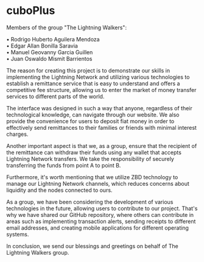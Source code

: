 # cuboPlus

Members of the group "The Lightning Walkers":

• Rodrigo Huberto Aguilera Mendoza
<br>
• Edgar Allan Bonilla Saravia
<br>
• Manuel Geovanny Garcia Guillen
<br>
• Juan Oswaldo Mismit Barrientos

The reason for creating this project is to demonstrate our skills in implementing the Lightning Network and utilizing various technologies to establish a remittance service that is easy to understand and offers a competitive fee structure, allowing us to enter the market of money transfer services to different parts of the world.

The interface was designed in such a way that anyone, regardless of their technological knowledge, can navigate through our website. We also provide the convenience for users to deposit fiat money in order to effectively send remittances to their families or friends with minimal interest charges.

Another important aspect is that we, as a group, ensure that the recipient of the remittance can withdraw their funds using any wallet that accepts Lightning Network transfers. We take the responsibility of securely transferring the funds from point A to point B.

Furthermore, it's worth mentioning that we utilize ZBD technology to manage our Lightning Network channels, which reduces concerns about liquidity and the nodes connected to ours.

As a group, we have been considering the development of various technologies in the future, allowing users to contribute to our project. That's why we have shared our GitHub repository, where others can contribute in areas such as implementing transaction alerts, sending receipts to different email addresses, and creating mobile applications for different operating systems.

In conclusion, we send our blessings and greetings on behalf of The Lightning Walkers group.
